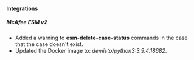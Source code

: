 
#### Integrations
##### McAfee ESM v2
- Added a warning to **esm-delete-case-status** commands in the case that the case doesn't exist.
- Updated the Docker image to: *demisto/python3:3.9.4.18682*.
